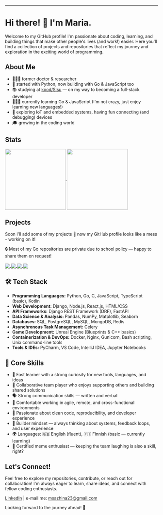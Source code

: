 ---

# Hi there! 👋 I'm Maria.

Welcome to my GitHub profile! 
I'm passionate about coding, learning, and building things that make other people's lives (and work!) easier. Here you'll find a collection of projects and repositories that reflect my journey and exploration in the exciting world of programming.

## About Me

- 👩🏻‍🔬 former doctor & researcher
- 🐍 started with Python, now building with Go & JavaScript too
- 📚 studying at [kood/Sisu](https://koodsisu.fi) — on my way to becoming a full-stack developer
- 🧚🏻‍♀️ currently learning Go & JavaScript (I'm not crazy, just enjoy learning new languages!)
- 📡 exploring IoT and embedded systems, having fun connecting (and debugging) devices
- 🎓 growing in the coding world


## Stats

<a href="https://github.com/kooken/github-readme-stats">
  <img height=200 align="center" src="https://github-readme-stats.vercel.app/api?username=kooken&theme=buefy&hide_border=true&include_all_commits=true&count_private=true&hide_rank=true&show_icons=true" />
</a>

<a href="https://github.com/kooken/github-readme-stats">
  <img height=200 align="center" src="https://github-readme-stats.vercel.app/api/top-langs?username=kooken&theme=buefy&show_icons=true&layout=compact&card_width=320&hide=dockerfile,css&hide_border=true" />
</a>

## Projects

Soon I'll add some of my projects 💫 now my GitHub profile looks like a mess - working on it!

🔒 Most of my Go repositories are private due to school policy — happy to share them on request!

<a href="https://github.com/kooken/C-Piscine-Hive">
  <img align="center" src="https://github-readme-stats.vercel.app/api/pin/?username=kooken&repo=C-Piscine-Hive&theme=buefy" />
</a>
<a href="https://github.com/kooken/codingschool">
  <img align="center" src="https://github-readme-stats.vercel.app/api/pin/?username=kooken&repo=kehoDashboard&theme=buefy" />
</a>
<a href="https://github.com/kooken/Bulletin-Board">
  <img align="center" src="https://github-readme-stats.vercel.app/api/pin/?username=kooken&repo=Bulletin-Board&theme=buefy" />
</a>
<a href="https://github.com/kooken/JavaScript">
  <img align="center" src="https://github-readme-stats.vercel.app/api/pin/?username=kooken&repo=JavaScript&theme=buefy" />
</a>

## 🛠️ Tech Stack

- **Programming Languages:** Python, Go, C, JavaScript, TypeScript (basic), Kotlin  
- **Web Development:** Django, Node.js, React.js, HTML/CSS  
- **API Frameworks:** Django REST Framework (DRF), FastAPI  
- **Data Science & Analysis:** Pandas, NumPy, Matplotlib, Seaborn  
- **Databases:** SQL, PostgreSQL, MySQL, MongoDB, Redis  
- **Asynchronous Task Management:** Celery  
- **Game Development:** Unreal Engine (Blueprints & C++ basics)  
- **Containerization & DevOps:** Docker, Nginx, Gunicorn, Bash scripting, Unix command-line tools  
- **Tools & IDEs:** PyCharm, VS Code, IntelliJ IDEA, Jupyter Notebooks

## 🌟 Core Skills

- 🚀 Fast learner with a strong curiosity for new tools, languages, and ideas  
- 🤝 Collaborative team player who enjoys supporting others and building shared solutions  
- 🗣️ Strong communication skills — written and verbal  
- 🧩 Comfortable working in agile, remote, and cross-functional environments  
- 🧼 Passionate about clean code, reproducibility, and developer experience  
- 🧠 Builder mindset — always thinking about systems, feedback loops, and user experience
- 🌍 Languages: 🇬🇧 English (fluent), 🇫🇮 Finnish (basic — currently learning)
- 🐸 Certified meme enthusiast — keeping the team laughing is also a skill, right?

## Let's Connect!

Feel free to explore my repositories, contribute, or reach out for collaboration! I'm always eager to learn, share ideas, and connect with fellow coding enthusiasts.

[LinkedIn](https://www.linkedin.com/in/mariasazhina/) | e-mail me: msazhina23@gmail.com

Looking forward to the journey ahead! 🚀
